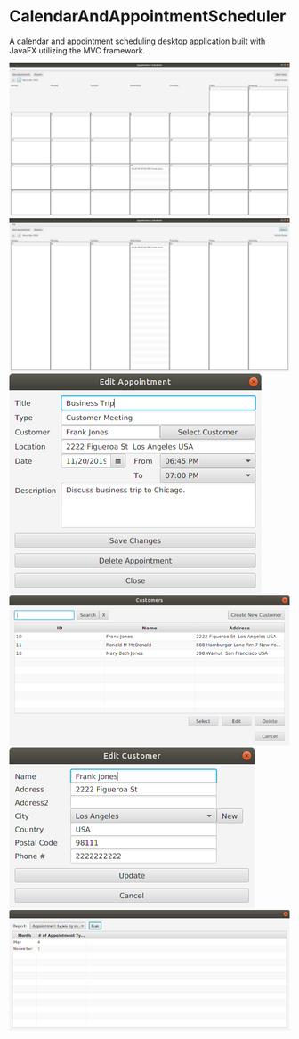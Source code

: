 # CalendarAndAppointmentScheduler

A calendar and appointment scheduling desktop application built with JavaFX utilizing the MVC framework.

<img src="dist/web-files/CalendarPage.png"/>
<img src="dist/web-files/CalendarPageWeekView.png"/>
<img src="dist/web-files/Appointment.png"/>
<img src="dist/web-files/Customers.png"/>
<img src="dist/web-files/EditCustomer.png"/>
<img src="dist/web-files/Reports.png"/>
